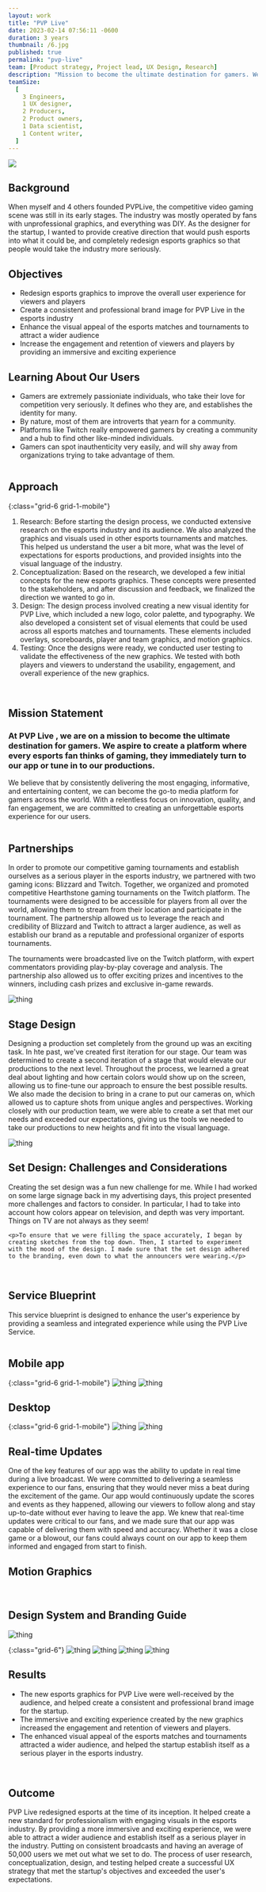 ```yaml
---
layout: work
title: "PVP Live"
date: 2023-02-14 07:56:11 -0600
duration: 3 years
thumbnail: /6.jpg
published: true
permalink: "pvp-live"
team: [Product strategy, Project lead, UX Design, Research]
description: "Mission to become the ultimate destination for gamers. We aspire to create a platform where every esports fan thinks of gaming, they immediately turn to our app or tune in to our productions."
teamSize:
  [
    3 Engineers,
    1 UX designer,
    2 Producers,
    2 Product owners,
    1 Data scientist,
    1 Content writer,
  ]
---
```


![](./portfolio/portfolio/pvp-live/6.jpg)

<div class="grid-6 grid-1-mobile">
  <div>
    <!-- background -->
    <h2>Background</h2>
    <p>When myself and 4 others founded PVPLive, the competitive video gaming scene was still in its early stages. The industry was mostly operated by fans with unprofessional graphics, and everything was DIY. As the designer for the startup, I wanted to provide creative direction that would push esports into what it could be, and completely redesign esports graphics so that people would take the industry more seriously.</p>
  </div>
  <div>
    <!-- objectives -->
    <h2>Objectives</h2>
    <ul>
      <li>Redesign esports graphics to improve the overall user experience for viewers and players</li>
      <li>Create a consistent and professional brand image for PVP Live in the esports industry</li>
      <li>Enhance the visual appeal of the esports matches and tournaments to attract a wider audience</li>
      <li>Increase the engagement and retention of viewers and players by providing an immersive and exciting experience</li>
    </ul>
  </div>
</div>

<!-- users -->
<div class="grid-6 spacing-2-0 grid-1-mobile">
  <div>
    <h2>Learning About Our Users</h2>
    <ul>
      <li>Gamers are extremely passioniate individuals, who take their love for competition very seriously. It defines who they are, and establishes the identity for many.</li>
      <li>By nature, most of them are introverts that yearn for a community.</li>
      <li>Platforms like Twitch really empowered gamers by creating a community and a hub to find other like-minded individuals.</li>
      <li>Gamers can spot inauthenticity very easily, and will shy away from organizations trying to take advantage of them.</li>
    </ul>
  </div>
  <div>
    <img src="./portfolio/portfolio/pvp-live/user-1.jpg" alt="" srcset="">
  </div>
</div>

<!-- approach -->

## Approach

{:class="grid-6 grid-1-mobile"}

1. Research: Before starting the design process, we conducted extensive research on the esports industry and its audience. We also analyzed the graphics and visuals used in other esports tournaments and matches. This helped us understand the user a bit more, what was the level of expectations for esports productions, and provided insights into the visual language of the industry.
2. Conceptualization: Based on the research, we developed a few initial concepts for the new esports graphics. These concepts were presented to the stakeholders, and after discussion and feedback, we finalized the direction we wanted to go in.
3. Design: The design process involved creating a new visual identity for PVP Live, which included a new logo, color palette, and typography. We also developed a consistent set of visual elements that could be used across all esports matches and tournaments. These elements included overlays, scoreboards, player and team graphics, and motion graphics.
4. Testing: Once the designs were ready, we conducted user testing to validate the effectiveness of the new graphics. We tested with both players and viewers to understand the usability, engagement, and overall experience of the new graphics.

<br/>

<!-- mission statment -->
<div class="grid-6 spacing-2-0 grid-1-mobile">
  <h2>Mission Statement</h2>
  <div>
    <h3>At PVP Live , we are on a mission to become the ultimate destination for gamers. We aspire to create a platform where every esports fan thinks of gaming, they immediately turn to our app or tune in to our productions.</h3>
    <p>We believe that by consistently delivering the most engaging, informative, and entertaining content, we can become the go-to media platform for gamers across the world. With a relentless focus on innovation, quality, and fan engagement, we are committed to creating an unforgettable esports experience for our users.</p>
  </div>
</div>

<!-- broadcasting -->

<div class="grid-6 grid-1-mobile">
  <div>
    <img src="./portfolio/portfolio/pvp-live/5.jpg" alt="" srcset="">
  </div>
  <div>
    <h2>Partnerships</h2>
    <p>In order to promote our competitive gaming tournaments and establish ourselves as a serious player in the esports industry, we partnered with two gaming icons: Blizzard and Twitch. Together, we organized and promoted competitive Hearthstone gaming tournaments on the Twitch platform. The tournaments were designed to be accessible for players from all over the world, allowing them to stream from their location and participate in the tournament. The partnership allowed us to leverage the reach and credibility of Blizzard and Twitch to attract a larger audience, as well as establish our brand as a reputable and professional organizer of esports tournaments.</p>
  </div>
</div>

The tournaments were broadcasted live on the Twitch platform, with expert commentators providing play-by-play coverage and analysis. The partnership also allowed us to offer exciting prizes and incentives to the winners, including cash prizes and exclusive in-game rewards.

![thing](./portfolio/portfolio/pvp-live/6.jpg)

<div class="grid-6 grid-1-mobile">
  <h2>Stage Design</h2>
  <p>Designing a production set completely from the ground up was an exciting task. In hte past, we've created first iteration for our stage. Our team was determined to create a second iteration of a stage that would elevate our productions to the next level. Throughout the process, we learned a great deal about lighting and how certain colors would show up on the screen, allowing us to fine-tune our approach to ensure the best possible results. We also made the decision to bring in a crane to put our cameras on, which allowed us to capture shots from unique angles and perspectives. Working closely with our production team, we were able to create a set that met our needs and exceeded our expectations, giving us the tools we needed to take our productions to new heights and fit into the visual language.</p>
</div>

![thing](./portfolio/portfolio/pvp-live/7.jpg)

<!-- set design -->
<div class="grid-6 grid-1-mobile">
  <h2>Set Design: Challenges and Considerations</h2>
  <div>
    <p>Creating the set design was a fun new challenge for me. While I had worked on some large signage back in my advertising days, this project presented more challenges and factors to consider. In particular, I had to take into account how colors appear on television, and depth was very important. Things on TV are not always as they seem!</p>

    <p>To ensure that we were filling the space accurately, I began by creating sketches from the top down. Then, I started to experiment with the mood of the design. I made sure that the set design adhered to the branding, even down to what the announcers were wearing.</p>

  </div>
</div>

<div class="grid-6 grid-1-mobile spacing-2-0">
  <img src="./portfolio/portfolio/pvp-live/15.png" alt="">
  <img src="./portfolio/portfolio/pvp-live/16.png" alt="">
  <img src="./portfolio/portfolio/pvp-live/17.png" alt="">
  <img src="./portfolio/portfolio/pvp-live/18.png" alt="">
  <img src="./portfolio/portfolio/pvp-live/19.png" alt="">
  <img src="./portfolio/portfolio/pvp-live/20.png" alt="">
  <img src="./portfolio/portfolio/pvp-live/21.png" alt="">
  <img src="./portfolio/portfolio/pvp-live/22.png" alt="">
</div>

<img src="./portfolio/portfolio/pvp-live/23.png" alt="">

<!-- service blueprint -->
<div class="grid-6 grid-1-mobile">
  <h2>Service Blueprint</h2>
  <p>This service blueprint is designed to enhance the user's experience by providing a seamless and integrated experience while using the PVP Live Service.</p>
</div>

<img src="./portfolio/portfolio/pvp-live/26.png" alt="">

<!-- app design -->

## Mobile app

{:class="grid-6 grid-1-mobile"}
![thing](./portfolio/portfolio/pvp-live/3.jpg)
![thing](./portfolio/portfolio/pvp-live/4.jpg)

## Desktop

{:class="grid-6 grid-1-mobile"}
![thing](./portfolio/portfolio/pvp-live/8.jpg)
![thing](./portfolio/portfolio/pvp-live/9.jpg)

<div class="grid-6 grid-1-mobile">
  <h2>Real-time Updates</h2>
  <p>One of the key features of our app was the ability to update in real time during a live broadcast. We were committed to delivering a seamless experience to our fans, ensuring that they would never miss a beat during the excitement of the game. Our app would continuously update the scores and events as they happened, allowing our viewers to follow along and stay up-to-date without ever having to leave the app. We knew that real-time updates were critical to our fans, and we made sure that our app was capable of delivering them with speed and accuracy. Whether it was a close game or a blowout, our fans could always count on our app to keep them informed and engaged from start to finish.</p>
</div>

## Motion Graphics

<img src="./portfolio/portfolio/pvp-live/29.JPG" alt="">

<div class="grid-6 grid-1-mobile spacing-2-0">
  <img src="./portfolio/portfolio/pvp-live/27.JPG" alt="">
  <img src="./portfolio/portfolio/pvp-live/28.JPG" alt="">
  <img src="./portfolio/portfolio/pvp-live/30.JPG" alt="">
  <img src="./portfolio/portfolio/pvp-live/31.JPG" alt="">
</div>

<!-- style guide -->
<h2>Design System and Branding Guide</h2>

![thing](./portfolio/portfolio/pvp-live/10.png)

{:class="grid-6"}
![thing](./portfolio/portfolio/pvp-live/11.jpg)
![thing](./portfolio/portfolio/pvp-live/12.jpg)
![thing](./portfolio/portfolio/pvp-live/13.jpg)
![thing](./portfolio/portfolio/pvp-live/14.jpg)

<!-- results and outcomes -->
<div class="grid-6 grid-1-mobile">
  <h2>Results</h2>
  <ul>
    <li>The new esports graphics for PVP Live were well-received by the audience, and helped create a consistent and professional brand image for the startup.</li>
    <li>The immersive and exciting experience created by the new graphics increased the engagement and retention of viewers and players.</li>
    <li>The enhanced visual appeal of the esports matches and tournaments attracted a wider audience, and helped the startup establish itself as a serious player in the esports industry.</li>
  </ul>
</div>

<img src="./portfolio/portfolio/pvp-live/24.png" alt="">

<img src="./portfolio/portfolio/pvp-live/25.png" alt="">

<div class="grid-6 grid-1-mobile">
  <h2>Outcome</h2>
  <p>PVP Live redesigned esports at the time of its inception. It helped create a new standard for professionalism with engaging visuals in the esports industry. By providing a more immersive and exciting experience, we were able to attract a wider audience and establish itself as a serious player in the industry. Putting on consistent broadcasts and having an average of 50,000 users we met out what we set to do. The process of user research, conceptualization, design, and testing helped create a successful UX strategy that met the startup's objectives and exceeded the user's expectations.</p>
</div>
